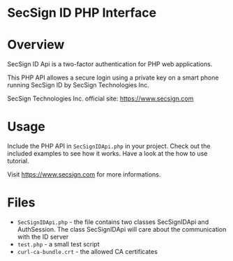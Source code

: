 # SecSign ID PHP Interface

**Overview**
===============

SecSign ID Api is a two-factor authentication for PHP web applications.

This PHP API allowes a secure login using a private key on a smart phone running SecSign ID by SecSign Technologies Inc.

SecSign Technologies Inc. official site: <https://www.secsign.com>

**Usage**
===============

Include the PHP API in `SecSignIDApi.php` in your project.
Check out the included examples to see how it works.
Have a look at the how to use tutorial.

Visit <https://www.secsign.com> for more informations.

**Files**
===============

* `SecSignIDApi.php` - the file contains two classes SecSignIDApi and AuthSession. The class SecSignIDApi will care about the communication with the ID server
* `test.php` - a small test script
* `curl-ca-bundle.crt` - the allowed CA certificates